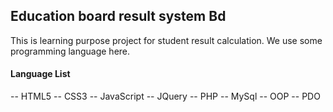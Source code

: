 ## Education board result system Bd

This is learning purpose project for student result calculation. We use some programming language here.

#### Language List

-- HTML5
-- CSS3
-- JavaScript
-- JQuery
-- PHP
-- MySql
-- OOP
-- PDO 


